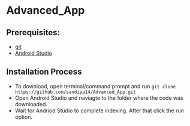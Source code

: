 # Advanced_App
## Prerequisites:
- [git](https://git-scm.com/)
- [Android Studio](https://developer.android.com/studio)
## Installation Process
- To download, open terminal/command prompt and run 
`git clone https://github.com/sandipa14/Advanced_App.git`
- Open Android Studio and naviagte to the folder where the code was downloaded. 
- Wait for Andriod Studio to complete indexing. After that click the run option.
